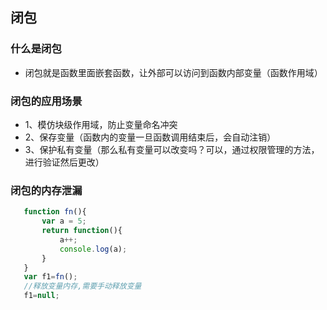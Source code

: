 ## 闭包
### 什么是闭包
 + 闭包就是函数里面嵌套函数，让外部可以访问到函数内部变量（函数作用域）
 ### 闭包的应用场景
 + 1、模仿块级作用域，防止变量命名冲突
 + 2、保存变量（函数内的变量一旦函数调用结束后，会自动注销）
 + 3、保护私有变量（那么私有变量可以改变吗？可以，通过权限管理的方法，进行验证然后更改）
 ### 闭包的内存泄漏
 ```js
    function fn(){
        var a = 5;
        return function(){
            a++;
            console.log(a);
        }
    }
    var f1=fn();
    //释放变量内存,需要手动释放变量
    f1=null;
 ```